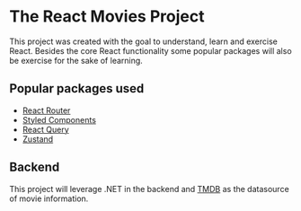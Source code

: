 # The React Movies Project

This project was created with the goal to understand, learn and exercise React. Besides the core React functionality some popular packages will also be exercise for the sake of learning.

## Popular packages used

- [React Router](https://www.npmjs.com/package/react-router-dom)
- [Styled Components](https://www.npmjs.com/package/styled-components)
- [React Query](https://www.npmjs.com/package/@tanstack/react-query)
- [Zustand](https://www.npmjs.com/package/zustand?activeTab=readme)

## Backend

This project will leverage .NET in the backend and [TMDB](https://www.themoviedb.org/) as the datasource of movie information.
